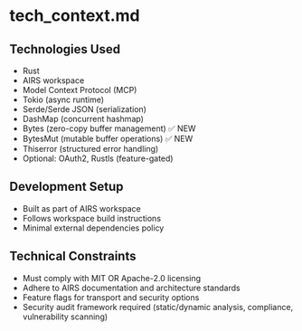 # tech_context.md

## Technologies Used
- Rust
- AIRS workspace
- Model Context Protocol (MCP)
- Tokio (async runtime)
- Serde/Serde JSON (serialization)
- DashMap (concurrent hashmap)
- Bytes (zero-copy buffer management) ✅ NEW
- BytesMut (mutable buffer operations) ✅ NEW
- Thiserror (structured error handling)
- Optional: OAuth2, Rustls (feature-gated)

## Development Setup
- Built as part of AIRS workspace
- Follows workspace build instructions
- Minimal external dependencies policy

## Technical Constraints
- Must comply with MIT OR Apache-2.0 licensing
- Adhere to AIRS documentation and architecture standards
- Feature flags for transport and security options
- Security audit framework required (static/dynamic analysis, compliance, vulnerability scanning)
